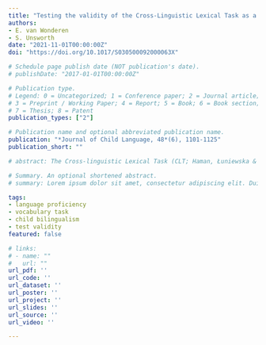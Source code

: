 ```yaml
---
title: "Testing the validity of the Cross-Linguistic Lexical Task as a measure of language proficiency in bilingual children"
authors:
- E. van Wonderen
- S. Unsworth
date: "2021-11-01T00:00:00Z"
doi: "https://doi.org/10.1017/S030500092000063X"

# Schedule page publish date (NOT publication's date).
# publishDate: "2017-01-01T00:00:00Z"

# Publication type.
# Legend: 0 = Uncategorized; 1 = Conference paper; 2 = Journal article;
# 3 = Preprint / Working Paper; 4 = Report; 5 = Book; 6 = Book section;
# 7 = Thesis; 8 = Patent
publication_types: ["2"]

# Publication name and optional abbreviated publication name.
publication: "*Journal of Child Language, 48*(6), 1101-1125"
publication_short: ""

# abstract: The Cross-linguistic Lexical Task (CLT; Haman, Łuniewska & Pomiechowska, 2015) is a vocabulary task designed to enable cross-linguistic comparisons both across and within (bilingual) children. In this paper we assessed the validity of the CLT as a measure of language proficiency in bilingual children, by determining the extent to which (i) age-matched, monolingual Spanish-speaking and Dutch-speaking children obtained similar scores, (ii) the CLT correlated with other measures of language proficiency in monolingual and bilingual children, and (iii) whether the factors underlying the CLT's construction, i.e., target words’ estimated Age of Acquisition and Complexity Index, were predictive of children's scores. Our results showed that, while the CLT correlated with other measures and is therefore a valid means of tapping into language proficiency, caution is required when using it to compare children's language proficiency cross-linguistically, as scores for Dutch-speaking and Spanish-speaking monolinguals sometimes differed.

# Summary. An optional shortened abstract.
# summary: Lorem ipsum dolor sit amet, consectetur adipiscing elit. Duis posuere tellus ac convallis placerat. Proin tincidunt magna sed ex sollicitudin condimentum.

tags:
- language proficiency
- vocabulary task
- child bilingualism
- test validity
featured: false

# links:
# - name: ""
#   url: ""
url_pdf: ''
url_code: ''
url_dataset: ''
url_poster: ''
url_project: ''
url_slides: ''
url_source: ''
url_video: ''

---
```





